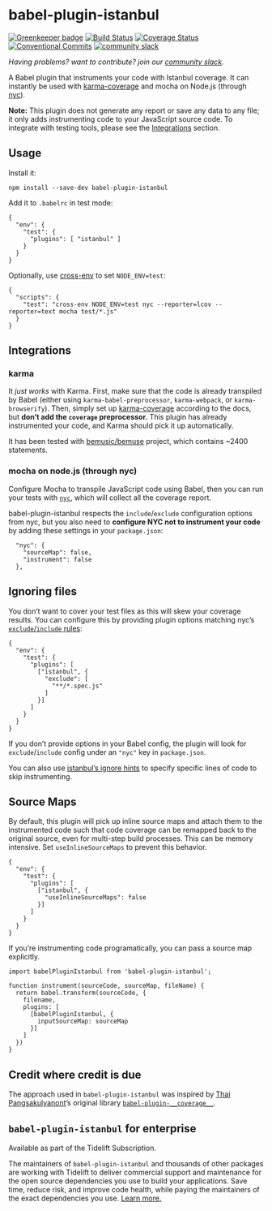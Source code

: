 babel-plugin-istanbul
=====================

[![Greenkeeper badge](https://badges.greenkeeper.io/istanbuljs/babel-plugin-istanbul.svg)](https://greenkeeper.io/) [![Build Status](https://travis-ci.org/istanbuljs/babel-plugin-istanbul.svg?branch=master)](https://travis-ci.org/istanbuljs/babel-plugin-istanbul) [![Coverage Status](https://coveralls.io/repos/github/istanbuljs/babel-plugin-istanbul/badge.svg?branch=master)](https://coveralls.io/github/istanbuljs/babel-plugin-istanbul?branch=master) [![Conventional Commits](https://img.shields.io/badge/Conventional%20Commits-1.0.0-yellow.svg)](https://conventionalcommits.org) [![community slack](http://devtoolscommunity.herokuapp.com/badge.svg)](http://devtoolscommunity.herokuapp.com)

*Having problems? want to contribute? join our [community slack](http://devtoolscommunity.herokuapp.com)*.

A Babel plugin that instruments your code with Istanbul coverage. It can instantly be used with [karma-coverage](https://github.com/karma-runner/karma-coverage) and mocha on Node.js (through [nyc](https://github.com/bcoe/nyc)).

**Note:** This plugin does not generate any report or save any data to any file; it only adds instrumenting code to your JavaScript source code. To integrate with testing tools, please see the [Integrations](#integrations) section.

Usage
-----

Install it:

    npm install --save-dev babel-plugin-istanbul

Add it to `.babelrc` in test mode:

    {
      "env": {
        "test": {
          "plugins": [ "istanbul" ]
        }
      }
    }

Optionally, use [cross-env](https://www.npmjs.com/package/cross-env) to set `NODE_ENV=test`:

    {
      "scripts": {
        "test": "cross-env NODE_ENV=test nyc --reporter=lcov --reporter=text mocha test/*.js"
      }
    }

Integrations
------------

### karma

It *just works* with Karma. First, make sure that the code is already transpiled by Babel (either using `karma-babel-preprocessor`, `karma-webpack`, or `karma-browserify`). Then, simply set up [karma-coverage](https://github.com/karma-runner/karma-coverage) according to the docs, but **don’t add the `coverage` preprocessor.** This plugin has already instrumented your code, and Karma should pick it up automatically.

It has been tested with [bemusic/bemuse](https://codecov.io/github/bemusic/bemuse) project, which contains ~2400 statements.

### mocha on node.js (through nyc)

Configure Mocha to transpile JavaScript code using Babel, then you can run your tests with [`nyc`](https://github.com/bcoe/nyc), which will collect all the coverage report.

babel-plugin-istanbul respects the `include`/`exclude` configuration options from nyc, but you also need to **configure NYC not to instrument your code** by adding these settings in your `package.json`:

      "nyc": {
        "sourceMap": false,
        "instrument": false
      },

Ignoring files
--------------

You don’t want to cover your test files as this will skew your coverage results. You can configure this by providing plugin options matching nyc’s [`exclude`/`include` rules](https://github.com/bcoe/nyc#excluding-files):

    {
      "env": {
        "test": {
          "plugins": [
            ["istanbul", {
              "exclude": [
                "**/*.spec.js"
              ]
            }]
          ]
        }
      }
    }

If you don’t provide options in your Babel config, the plugin will look for `exclude`/`include` config under an `"nyc"` key in `package.json`.

You can also use [istanbul’s ignore hints](https://github.com/gotwarlost/istanbul/blob/master/ignoring-code-for-coverage.md#ignoring-code-for-coverage-purposes) to specify specific lines of code to skip instrumenting.

Source Maps
-----------

By default, this plugin will pick up inline source maps and attach them to the instrumented code such that code coverage can be remapped back to the original source, even for multi-step build processes. This can be memory intensive. Set `useInlineSourceMaps` to prevent this behavior.

    {
      "env": {
        "test": {
          "plugins": [
            ["istanbul", {
              "useInlineSourceMaps": false
            }]
          ]
        }
      }
    }

If you’re instrumenting code programatically, you can pass a source map explicitly.

    import babelPluginIstanbul from 'babel-plugin-istanbul';

    function instrument(sourceCode, sourceMap, fileName) {
      return babel.transform(sourceCode, {
        filename,
        plugins: [
          [babelPluginIstanbul, {
            inputSourceMap: sourceMap
          }]
        ]
      })
    }

Credit where credit is due
--------------------------

The approach used in `babel-plugin-istanbul` was inspired by [Thai Pangsakulyanont](https://github.com/dtinth)’s original library [`babel-plugin-__coverage__`](https://github.com/dtinth/babel-plugin-__coverage__).

`babel-plugin-istanbul` for enterprise
--------------------------------------

Available as part of the Tidelift Subscription.

The maintainers of `babel-plugin-istanbul` and thousands of other packages are working with Tidelift to deliver commercial support and maintenance for the open source dependencies you use to build your applications. Save time, reduce risk, and improve code health, while paying the maintainers of the exact dependencies you use. [Learn more.](https://tidelift.com/subscription/pkg/npm-babel-plugin-istanbul?utm_source=npm-babel-plugin-istanbul&utm_medium=referral&utm_campaign=enterprise&utm_term=repo)
